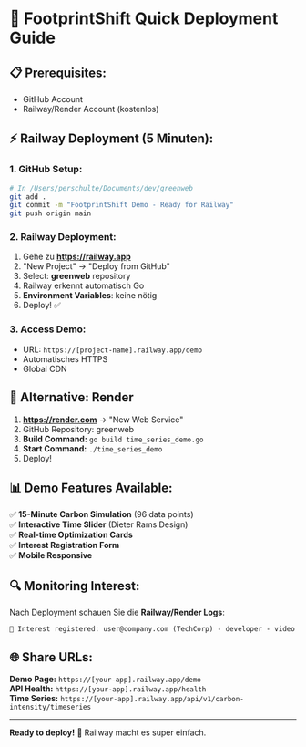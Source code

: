# 🚀 FootprintShift Quick Deployment Guide

## 📋 **Prerequisites:**
- GitHub Account  
- Railway/Render Account (kostenlos)

## ⚡ **Railway Deployment (5 Minuten):**

### **1. GitHub Setup:**
```bash
# In /Users/perschulte/Documents/dev/greenweb
git add .
git commit -m "FootprintShift Demo - Ready for Railway"
git push origin main
```

### **2. Railway Deployment:**
1. Gehe zu **https://railway.app**
2. "New Project" → "Deploy from GitHub"
3. Select: **greenweb** repository
4. Railway erkennt automatisch Go
5. **Environment Variables**: keine nötig
6. Deploy! ✅

### **3. Access Demo:**
- URL: `https://[project-name].railway.app/demo`
- Automatisches HTTPS
- Global CDN

## 🎯 **Alternative: Render**

1. **https://render.com** → "New Web Service"
2. GitHub Repository: greenweb
3. **Build Command:** `go build time_series_demo.go`
4. **Start Command:** `./time_series_demo`
5. Deploy!

## 📊 **Demo Features Available:**

✅ **15-Minute Carbon Simulation** (96 data points)  
✅ **Interactive Time Slider** (Dieter Rams Design)  
✅ **Real-time Optimization Cards**  
✅ **Interest Registration Form**  
✅ **Mobile Responsive**  

## 🔍 **Monitoring Interest:**

Nach Deployment schauen Sie die **Railway/Render Logs**:
```
🎯 Interest registered: user@company.com (TechCorp) - developer - video
```

## 🌐 **Share URLs:**

**Demo Page:** `https://[your-app].railway.app/demo`  
**API Health:** `https://[your-app].railway.app/health`  
**Time Series:** `https://[your-app].railway.app/api/v1/carbon-intensity/timeseries`

---

**Ready to deploy!** 🚀 Railway macht es super einfach.